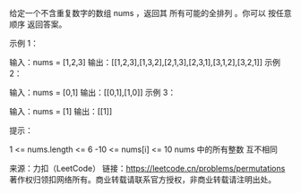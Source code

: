 给定一个不含重复数字的数组 nums ，返回其 所有可能的全排列 。你可以 按任意顺序 返回答案。



示例 1：

输入：nums = [1,2,3]
输出：[[1,2,3],[1,3,2],[2,1,3],[2,3,1],[3,1,2],[3,2,1]]
示例 2：

输入：nums = [0,1]
输出：[[0,1],[1,0]]
示例 3：

输入：nums = [1]
输出：[[1]]



提示：

1 <= nums.length <= 6
-10 <= nums[i] <= 10
nums 中的所有整数 互不相同

来源：力扣（LeetCode）
链接：https://leetcode.cn/problems/permutations
著作权归领扣网络所有。商业转载请联系官方授权，非商业转载请注明出处。
